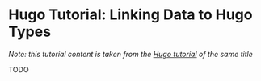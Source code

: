 # Hugo Tutorial: Linking Data to Hugo Types

*Note: this tutorial content is taken from the [Hugo
tutorial](//gohugo.io/tutorial/link-data-to-type) of
the same title*

TODO
